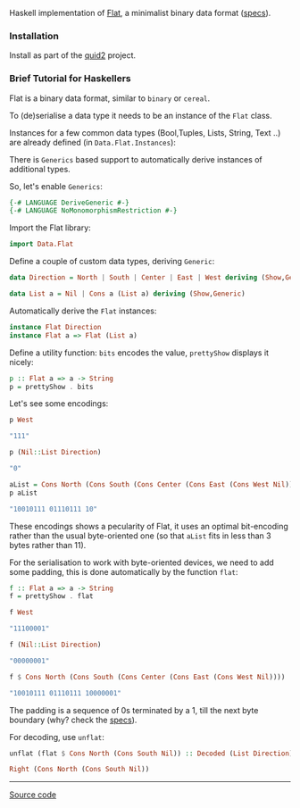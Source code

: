 
Haskell implementation of [Flat](http://quid2.org), a minimalist binary data format ([specs](http://quid2.org/docs/Flat.pdf)).

### Installation

Install as part of the [quid2](https://github.com/tittoassini/quid2) project.

### Brief Tutorial for Haskellers

Flat is a binary data format, similar to `binary` or `cereal`.

To (de)serialise a data type it needs to be an instance of the `Flat` class.

Instances for a few common data types (Bool,Tuples, Lists, String, Text ..) are already defined (in `Data.Flat.Instances`):

There is `Generics` based support to automatically derive instances of additional types.

So, let's enable `Generics`:

```haskell
{-# LANGUAGE DeriveGeneric #-}
{-# LANGUAGE NoMonomorphismRestriction #-}
```

Import the Flat library:

```haskell
import Data.Flat
```

Define a couple of custom data types, deriving `Generic`:

```haskell
data Direction = North | South | Center | East | West deriving (Show,Generic)
```

```haskell
data List a = Nil | Cons a (List a) deriving (Show,Generic)
```

Automatically derive the `Flat` instances:

```haskell
instance Flat Direction
instance Flat a => Flat (List a)
```

Define a utility function: `bits` encodes the value, `prettyShow` displays it nicely:

```haskell
p :: Flat a => a -> String
p = prettyShow . bits
```

Let's see some encodings:

```haskell
p West
```

```haskell
"111"
```

```haskell
p (Nil::List Direction)
```

```haskell
"0"
```

```haskell
aList = Cons North (Cons South (Cons Center (Cons East (Cons West Nil))))
p aList
```

```haskell
"10010111 01110111 10"
```

These encodings shows a pecularity of Flat, it uses an optimal bit-encoding rather than the usual byte-oriented one (so that `aList` fits in less than 3 bytes rather than 11).

For the serialisation to work with byte-oriented devices, we need to add some padding, this is done automatically by the function `flat`:

```haskell
f :: Flat a => a -> String
f = prettyShow . flat
```

```haskell
f West
```

```haskell
"11100001"
```

```haskell
f (Nil::List Direction)
```

```haskell
"00000001"
```

```haskell
f $ Cons North (Cons South (Cons Center (Cons East (Cons West Nil))))
```

```haskell
"10010111 01110111 10000001"
```

The padding is a sequence of 0s terminated by a 1, till the next byte boundary (why? check the [specs](http://quid2.org/docs/Flat.pdf)).

For decoding, use `unflat`:

```haskell
unflat (flat $ Cons North (Cons South Nil)) :: Decoded (List Direction)
```

```haskell
Right (Cons North (Cons South Nil))
```

-----
[Source code](https://github.com/tittoassini/flat/blob/master/src/README.lhs)
